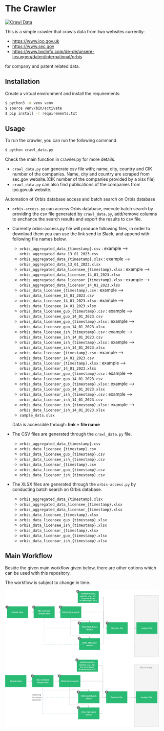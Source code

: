 
# The Crawler 

[![Crawl Data](https://github.com/mrtrkmn/IDP-Works/actions/workflows/execute.yaml/badge.svg)](https://github.com/mrtrkmn/IDP-Works/actions/workflows/execute.yaml)

This is a simple crawler that crawls data from two websites currently:

- https://www.ipo.gov.uk
- https://www.sec.gov
- https://www.bvdinfo.com/de-de/unsere-losungen/daten/international/orbis

for company and patent related data.

## Installation

Create a virtual environment and install the requirements:
```bash 
$ python3 -m venv venv
$ source venv/bin/activate
$ pip install -r requirements.txt
```

## Usage

To run the crawler, you can run the following command:

```bash
$ python crawl_data.py
```
Check the main function in crawler.py for more details.


- `crawl_data.py` can generate csv file with; name, city, country and CIK number of the companies. Name, city and country are scraped from sec.gov website.(CIK number of the companies provided by a xlsx file)
- `crawl_data.py` can also find publications of the companies from ipo.gov.uk website. 


Automation of Orbis database access and batch search on Orbis database

- `orbis-access.py` can access Orbis database, execute batch search by providing the csv file generated by `crawl_data.py`, add/remove columns to enchance the search results and export the results to csv file.

- Currently orbis-access.py file will produce following files, in order to download them you can use the link send to Slack, and append with following file names below.


    - `orbis_aggregated_data_{timestamp}.csv` : example --> `orbis_aggregated_data_13_01_2023.csv`
    - `orbis_aggregated_data_{timestamp}.xlsx` : example --> `orbis_aggregated_data_13_01_2023.xlsx`
    - `orbis_aggregated_data_licensee_{timestamp}.xlsx` : example --> `orbis_aggregated_data_licensee_14_01_2023.xlsx`
    - `orbis_aggregated_data_licensor_{timestamp}.xlsx` : example --> `orbis_aggregated_data_licensor_14_01_2023.xlsx`
    - `orbis_data_licensee_{timestamp}.csv` : example --> `orbis_data_licensee_14_01_2023.csv`
    - `orbis_data_licensee_14_01_2023.xlsx` : example --> `orbis_data_licensee_14_01_2023.xlsx`
    - `orbis_data_licensee_guo_{timestamp}.csv` : example --> `orbis_data_licensee_guo_14_01_2023.csv`
    - `orbis_data_licensee_guo_{timestamp}.xlsx` : example --> `orbis_data_licensee_guo_14_01_2023.xlsx`
    - `orbis_data_licensee_ish_{timestamp}.csv` : example --> `orbis_data_licensee_ish_14_01_2023.csv`
    - `orbis_data_licensee_ish_{timestamp}.xlsx` : example --> `orbis_data_licensee_ish_14_01_2023.xlsx`
    - `orbis_data_licensor_{timestamp}.csv`  : example --> `orbis_data_licensor_14_01_2023.csv`
    - `orbis_data_licensor_{timestamp}.xlsx` : example --> `orbis_data_licensor_14_01_2023.xlsx`
    - `orbis_data_licensor_guo_{timestamp}.csv` : example --> `orbis_data_licensor_guo_14_01_2023.csv`
    - `orbis_data_licensor_guo_{timestamp}.xlsx` : example --> `orbis_data_licensor_guo_14_01_2023.xlsx`
    - `orbis_data_licensor_ish_{timestamp}.csv` : example --> `orbis_data_licensor_ish_14_01_2023.csv`
    - `orbis_data_licensor_ish_{timestamp}.xlsx` : example --> `orbis_data_licensor_ish_14_01_2023.xlsx`
    - `sample_data.xlsx`

    Data is accessible through: **link + file name** 

- The CSV files are generated through the `crawl_data.py` file.

    - `orbis_aggregated_data_{timestamp}.csv` 
    - `orbis_data_licensee_{timestamp}.csv`
    - `orbis_data_licensee_guo_{timestamp}.csv`
    - `orbis_data_licensee_ish_{timestamp}.csv`
    - `orbis_data_licensor_{timestamp}.csv`
    - `orbis_data_licensor_guo_{timestamp}.csv`
    - `orbis_data_licensor_ish_{timestamp}.csv`

- The XLSX files are generated through the `orbis-access.py` by conducting batch search on Orbis database. 

    - `orbis_aggregated_data_{timestamp}.xlsx`
    - `orbis_aggregated_data_licensee_{timestamp}.xlsx`
    - `orbis_aggregated_data_licensor_{timestamp}.xlsx`
    - `orbis_data_licensee_{timestamp}.xlsx`
    - `orbis_data_licensee_guo_{timestamp}.xlsx`
    - `orbis_data_licensee_ish_{timestamp}.xlsx`
    - `orbis_data_licensor_{timestamp}.xlsx`
    - `orbis_data_licensor_guo_{timestamp}.xlsx`
    - `orbis_data_licensor_ish_{timestamp}.xlsx`




## Main Workflow 

Beside the given main workflow given below, there are other options which can be used with this repository. 

The workflow is subject to change in time. 

![workflow](.github/imgs/workflow-on-dark.png#gh-dark-mode-only)
![workflow](.github/imgs/workflow-on-light.png#gh-light-mode-only)

